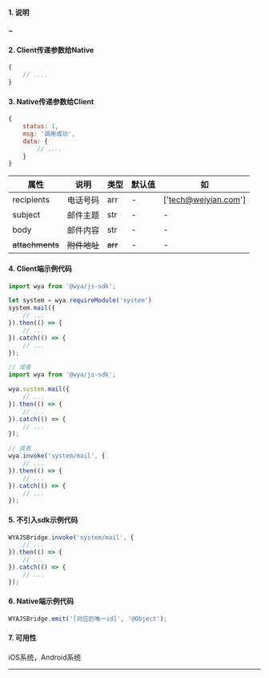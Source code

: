 #### 1. 说明

~

#### 2. Client传递参数给Native

```javascript
{
	// ....
}
```

#### 3. Native传递参数给Client

```javascript
{
	status: 1,
	msg: '调用成功',
	data: {
		// ....
	}
}
```

属性 | 说明 | 类型 | 默认值 | 如
---|---|---|---|---
recipients | 电话号码 | arr | - | ['tech@weiyian.com']
subject | 邮件主题 | str | - | -
body | 邮件内容 | str | - | -
~~attachments~~ | ~~附件地址~~ | ~~arr~~ | - | -


#### 4. Client端示例代码

```javascript
import wya from '@wya/js-sdk';

let system = wya.requireModule('system')
system.mail({
	// ...
}).then(() => {
	// ...
}).catch(() => {
	// ...
});

// 或者
import wya from '@wya/js-sdk';

wya.system.mail({
	// ...
}).then(() => {
	// ...
}).catch(() => {
	// ...
});

// 或者
wya.invoke('system/mail', {
	// ...
}).then(() => {
	// ...
}).catch(() => {
	// ...
});
```

#### 5. 不引入sdk示例代码

```javascript
WYAJSBridge.invoke('system/mail', {
	// ...
}).then(() => {
	// ...
}).catch(() => {
	// ...
});
```

#### 6. Native端示例代码

```javascript
WYAJSBridge.emit('[对应的唯一id]', '@Object');
```

#### 7. 可用性

iOS系统，Android系统

---------


